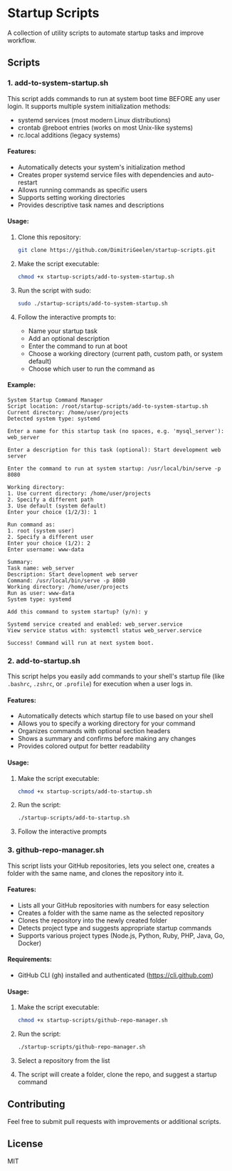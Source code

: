 # Startup Scripts

A collection of utility scripts to automate startup tasks and improve workflow.

## Scripts

### 1. add-to-system-startup.sh

This script adds commands to run at system boot time BEFORE any user login. It supports multiple system initialization methods:

- systemd services (most modern Linux distributions)
- crontab @reboot entries (works on most Unix-like systems)
- rc.local additions (legacy systems)

#### Features:

- Automatically detects your system's initialization method
- Creates proper systemd service files with dependencies and auto-restart
- Allows running commands as specific users
- Supports setting working directories
- Provides descriptive task names and descriptions

#### Usage:

1. Clone this repository:
   ```bash
   git clone https://github.com/DimitriGeelen/startup-scripts.git
   ```

2. Make the script executable:
   ```bash
   chmod +x startup-scripts/add-to-system-startup.sh
   ```

3. Run the script with sudo:
   ```bash
   sudo ./startup-scripts/add-to-system-startup.sh
   ```

4. Follow the interactive prompts to:
   - Name your startup task
   - Add an optional description
   - Enter the command to run at boot
   - Choose a working directory (current path, custom path, or system default)
   - Choose which user to run the command as

#### Example:

```
System Startup Command Manager
Script location: /root/startup-scripts/add-to-system-startup.sh
Current directory: /home/user/projects
Detected system type: systemd

Enter a name for this startup task (no spaces, e.g. 'mysql_server'): web_server

Enter a description for this task (optional): Start development web server

Enter the command to run at system startup: /usr/local/bin/serve -p 8080

Working directory:
1. Use current directory: /home/user/projects
2. Specify a different path
3. Use default (system default)
Enter your choice (1/2/3): 1

Run command as:
1. root (system user)
2. Specify a different user
Enter your choice (1/2): 2
Enter username: www-data

Summary:
Task name: web_server
Description: Start development web server
Command: /usr/local/bin/serve -p 8080
Working directory: /home/user/projects
Run as user: www-data
System type: systemd

Add this command to system startup? (y/n): y

Systemd service created and enabled: web_server.service
View service status with: systemctl status web_server.service

Success! Command will run at next system boot.
```

### 2. add-to-startup.sh

This script helps you easily add commands to your shell's startup file (like `.bashrc`, `.zshrc`, or `.profile`) for execution when a user logs in.

#### Features:

- Automatically detects which startup file to use based on your shell
- Allows you to specify a working directory for your command
- Organizes commands with optional section headers
- Shows a summary and confirms before making any changes
- Provides colored output for better readability

#### Usage:

1. Make the script executable:
   ```bash
   chmod +x startup-scripts/add-to-startup.sh
   ```

2. Run the script:
   ```bash
   ./startup-scripts/add-to-startup.sh
   ```

3. Follow the interactive prompts

### 3. github-repo-manager.sh

This script lists your GitHub repositories, lets you select one, creates a folder with the same name, and clones the repository into it.

#### Features:

- Lists all your GitHub repositories with numbers for easy selection
- Creates a folder with the same name as the selected repository
- Clones the repository into the newly created folder
- Detects project type and suggests appropriate startup commands
- Supports various project types (Node.js, Python, Ruby, PHP, Java, Go, Docker)

#### Requirements:

- GitHub CLI (gh) installed and authenticated (https://cli.github.com)

#### Usage:

1. Make the script executable:
   ```bash
   chmod +x startup-scripts/github-repo-manager.sh
   ```

2. Run the script:
   ```bash
   ./startup-scripts/github-repo-manager.sh
   ```

3. Select a repository from the list
4. The script will create a folder, clone the repo, and suggest a startup command

## Contributing

Feel free to submit pull requests with improvements or additional scripts.

## License

MIT